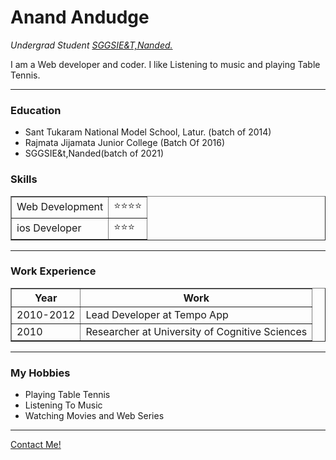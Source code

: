 <html>
<head>
  <meta charset="utf-8" />
<title>  Anand's personal website </title>
</head>
<body>
  <h1> Anand Andudge </h1>
  <p>
    <em>Undergrad Student <a href="https://www.sggs.ac.in"> SGGSIE&T,Nanded.</a></em>
  </p>
  <p>
    I am a Web developer and coder. I like Listening to music and playing Table Tennis.
  </p>
  <hr size = "3" noshade />
  <h3>Education</h3>
  <ul>
    <li>
      Sant Tukaram National Model School, Latur. (batch of 2014)
    </li>
    <li>
      Rajmata Jijamata Junior College (Batch Of 2016)
    </li>
    <li>
      SGGSIE&t,Nanded(batch of 2021)
    </li>
  </ul>
  <h3> Skills</h3>
  <table border="1">
    <tr>
      <td>Web Development</td>
      <td>
        ⭐⭐⭐⭐
      </td>
    </tr>
    <tr>
      <td>
        ios Developer
      </td>
      <td>
        ⭐⭐⭐
      </td>
    </tr>
  </table>
  <hr />
  <h3> Work Experience</h3>
  <table border="1">
    <thead>
     <tr>
       <th>  Year   </th>
       <th>  Work </th>
     </tr>
    </thead>
    <tbody>
    <tr>
      <td>
        2010-2012
      </td>
      <td>   Lead Developer at Tempo App
      </td>
    </tr>
    <tr>
      <td>
        2010
      </td>
      <td>
        Researcher at University of Cognitive Sciences
      </td>
    </tr>
      </tbody>
  </table>
  <hr />
  <h3>My Hobbies</h3>
  <ul>
    <li>
      Playing Table Tennis
    </li>
    <li>
      Listening To Music
    </li>
    <li>
      Watching Movies and Web Series
    </li>
  </ul>
  <hr size = "3" noshade />
    <a href="contact.html">Contact Me!</a>
</body>
</html>

